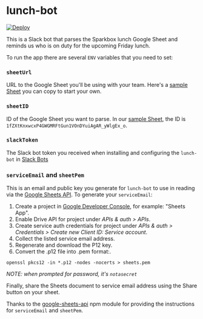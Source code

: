 # lunch-bot

[![Deploy](https://www.herokucdn.com/deploy/button.svg)](https://heroku.com/deploy)

This is a Slack bot that parses the Sparkbox lunch Google Sheet and reminds us who is on duty for the upcoming Friday lunch.

To run the app there are several `ENV` variables that you need to set:

### `sheetUrl`
URL to the Google Sheet you'll be using with your team. Here's a [sample Sheet] you can copy to start your own.

### `sheetID`
ID of the Google Sheet you want to parse. In our [sample Sheet], the ID is `1fZXtKnxwcxP4GWGMRFtGun1VOnDYuiAgAR_yWlgEx_o`.

### `slackToken`
The Slack bot token you received when installing and configuring the `lunch-bot` in [Slack Bots]

### `serviceEmail` and `sheetPem`
This is an email and public key you generate for `lunch-bot` to use in reading via the [Google Sheets API]. To generate your `serviceEmail`:

1. Create a project in [Google Developer Console], for example: "Sheets App".
2. Enable Drive API for project under _APIs & auth > APIs_.
3. Create service auth credentials for project under _APIs & auth > Credentials > Create new Client ID: Service account_.
4. Collect the listed service email address.
5. Regenerate and download the P12 key.
6. Convert the .p12 file into .pem format:.
```
openssl pkcs12 -in *.p12 -nodes -nocerts > sheets.pem
```
_NOTE: when prompted for password, it's `notasecret`_

Finally, share the Sheets document to service email address using the Share button on your sheet.

Thanks to the [google-sheets-api] npm module for providing the instructions for `serviceEmail` and `sheetPem`.

[sample Sheet]: https://docs.google.com/spreadsheets/d/1fZXtKnxwcxP4GWGMRFtGun1VOnDYuiAgAR_yWlgEx_o/edit#gid=1318762544
[Google Sheets API]: https://developers.google.com/google-apps/spreadsheets/
[Slack Bots]: https://slack.com/apps/A0F7YS25R-bots
[Google Developer Console]: https://console.developers.google.com/project
[google-sheets-api]: https://www.npmjs.com/package/google-sheets-api#usage
